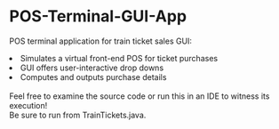 # POS-Terminal-GUI-App

POS terminal application for train ticket sales GUI:

<li>Simulates a virtual front-end POS for ticket purchases</li>
<li>GUI offers user-interactive drop downs</li>
<li>Computes and outputs purchase details</li>
<br>
Feel free to examine the source code or run this in an IDE to witness its execution! 
<br>
Be sure to run from TrainTickets.java.
